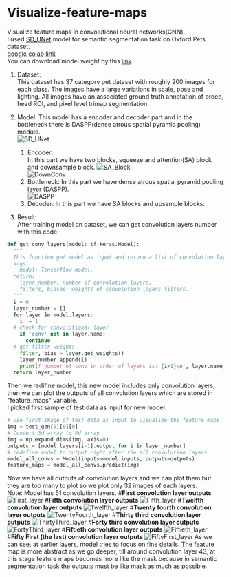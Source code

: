 # Visualize-feature-maps
Visualize feature maps in convolutional neural networks(CNN).  
I used [SD_UNet](https://www.mdpi.com/2079-9292/11/1/130) model for semantic segmentation task on Oxford Pets dataset.  
[google colab link](https://colab.research.google.com/github/alireza-sheikh/Visualize_feature_maps_tensorflow/blob/main/VisualLayers_SD_UNet.ipynb)  
You can download model weight by this [link](https://drive.google.com/file/d/1zIaIKqaOL_pAnodqxp3aB5jgblv68PvS/view?usp=sharing).
1. Dataset:  
This dataset has 37 category pet dataset with roughly 200 images for each class. The images have a large variations in scale, pose and lighting. All images have an associated ground truth annotation of breed, head ROI, and pixel level trimap segmentation. 
  
2. Model:
This model has a encoder and decoder part and in the bottleneck there is DASPP(dense atrous spatial pyramid pooling) module.  
![SD_UNet](Pictures/SD_UNet.png)
    1. Encoder:  
       In this part we have two blocks, squeeze and attention(SA) block and downsample block. ![SA_Block](Pictures/SqueezAndAttention.png)  
        ![DownConv](Pictures/DownConv.png)  
    2. Bottleneck:
        In this part we have dense atrous spatial pyramid pooling layer (DASPP).  
        ![DASPP](Pictures/DASPP.png)
    3. Decoder:
        In this part we have SA blocks and upsample blocks.  
3. Result:  
After training model on dataset, we can get convolution layers number with this code.
```python
def get_conv_layers(model: tf.keras.Model):
  """
  This function get model as input and return a list of convolution layers indexes.
  args:
    model: Tensorflow model.
  return:
    layer_number: number of convolution layers.
    filters, biases: weights of convolution layers filters.
  """
  i = 0
  layer_number = []
  for layer in model.layers:
    i += 1
  # check for convolutional layer
    if 'conv' not in layer.name:
      continue
  # get filter weights
    filter, bias = layer.get_weights()
    layer_number.append(i)
    print(f'number of conv in order of layers is: {i+1}\n', layer.name, filter.shape, bias.shape)
  return layer_number

```
Then we redifine model, this new model includes only convolution layers, then we can plot
the outputs of all convolution layers which are stored in "feature_maps" variable.  
I picked first sample of test data as input for new model.  
```python
# Use first image of test data as input to visualize the feature maps
img = test_gen[0][0][0]
# Convert 3d array to 4d array
img = np.expand_dims(img, axis=0)
outputs = [model.layers[i-1].output for i in layer_number]
# redefine model to output right after the all convolution layers
model_all_convs = Model(inputs=model.inputs, outputs=outputs)
feature_maps = model_all_convs.predict(img)
```
Now we have all outputs of convolution layers and we can plot them but they are too many to plot so
we plot only 32 images of each layers.  
Note: Model has 51 convolution layers.
#**First convolution layer outputs**
![First_layer](Pictures/First_layer.png)
#**Fifth convolution layer outputs**
![Fifth_layer](Pictures/Fifth_layer.png)
#**Twelfth convolution layer outputs**
![Twelfth_layer](Pictures/Twelfth_layer.png)
#**Twenty fourth convolution layer outputs**
![TwentyFourth_layer](Pictures/TwentyFourth_layer.png)
#**Thirty third convolution layer outputs**
![ThirtyThird_layer](Pictures/ThirtyThird_layer.png)
#**Forty third convolution layer outputs**
![FortyThird_layer](Pictures/FortyThird_layer.png)
#**Fiftieth convolution layer outputs**
![Fiftieth_layer](Pictures/Fiftieth_layer.png)
#**Fifty First (the last) convolution layer outputs**
![FiftyFirst_layer](Pictures/FiftyFirst_layer.png)
As we can see, at earlier layers, model tries to focus on fine details. The feature map is more abstract as we go 
deeper, till around convolution layer 43, at this stage feature maps becomes more like the mask because in semantic
segmentation task the outputs must be like mask as much as possible.


